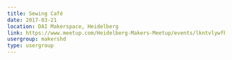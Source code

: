 ```yaml
---
title: Sewing Café
date: 2017-03-21
location: DAI Makerspace, Heidelberg
link: https://www.meetup.com/Heidelberg-Makers-Meetup/events/lkntvlywfbcc/
usergroup: makershd
type: usergroup
---
```

